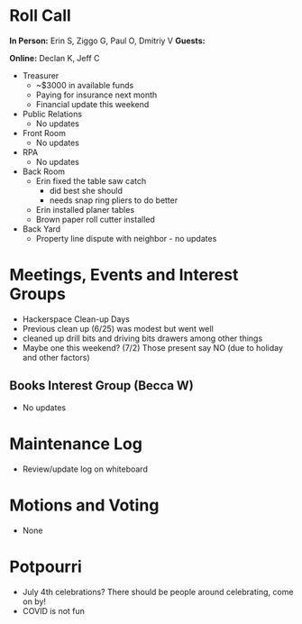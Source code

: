 # Roll Call
**In Person:** Erin S, Ziggo G, Paul O, Dmitriy V
**Guests:** 

**Online:** Declan K, Jeff C

- Treasurer
  - ~$3000 in available funds
  - Paying for insurance next month
  - Financial update this weekend
- Public Relations
  - No updates
- Front Room
  - No updates
- RPA
  - No updates
- Back Room
  - Erin fixed the table saw catch
    - did best she should
    - needs snap ring pliers to do better
  - Erin installed planer tables
  - Brown paper roll cutter installed
- Back Yard
  - Property line dispute with neighbor - no updates
# Meetings, Events and Interest Groups
- Hackerspace Clean-up Days
 - Previous clean up (6/25) was modest but went well
  - cleaned up drill bits and driving bits drawers among other things
 - Maybe one this weekend? (7/2) Those present say NO (due to holiday and other factors)
## Books Interest Group (Becca W)
- No updates
# Maintenance Log
- Review/update log on whiteboard
# Motions and Voting
- None
# Potpourri
- July 4th celebrations? There should be people around celebrating, come on by!
- COVID is not fun
